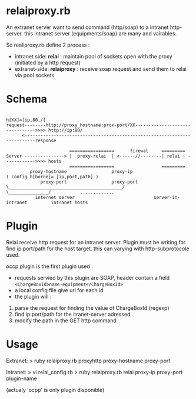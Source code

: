 relaiproxy.rb
==============

An extranet server want to send command (http/soap) to a intranet http-server. 
this intranet server (equipments/soap) are many and vairables.

So realiproxy.rb define 2 process :
* intranet side: **relai** :  maintain pool of sockets open with the proxy (initiated by a http request) 
* extranet-side: **relaiproxy** : receive soap request and send them to relai via  pool sockets


Schema
======

```
                                                                        h[XX]=[ip,80,/]
request--------http://proxy_hostname:prox-port/XX-------------------------------->>>> http://ip:80/
      <--------------------------------------------------------------------------response
      
                        =================      firewal     =========
Server ---------------> |  proxy-relai  | <------//--------| relai | ------------>>>> hosts
                        =================                  =========
         proxy-hostname                 proxy-ip                            ( config h[borne]= [ip,port,path] )
             proxy-port                 proxy-port
\___________________________________________/          \_______________/           .............
           internet server                              server-in-intranet         intranet hosts
```

Plugin
======

Relai receive http request for an intranet server. 
Plugin must be writing for find ip:port/path  for the host target.
this can varying with http-subprotocole used.

occp plugin is the first plugin used :
* requests servied by this plugin are SOAP, header contain a field  ```<ChargeBoxId>name-equipment</ChargeBoxId>```
* a local config file give url for each id
* the plugin will :
1) parse the request for finding the value of ChargeBoxId (regexp)
2) find ip:port/path for the itranet-server adressed
3) modify the path in the GET http command

Usage
=====
Extranet:
    >  ruby relaiproxy.rb  proxyhttp  proxy-hostname proxy-port

Intranet:
    > vi relai_config.rb
    >  ruby relaiproxy.rb  relai      proxy-ip  proxy-port  plugin-name

(actualy 'ocpp' is only plugin disponible)


